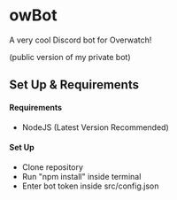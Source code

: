 # owBot

A very cool Discord bot for Overwatch!

(public version of my private bot)

## Set Up & Requirements

#### Requirements
- NodeJS (Latest Version Recommended)

#### Set Up
- Clone repository 
- Run "npm install" inside terminal
- Enter bot token inside src/config.json
